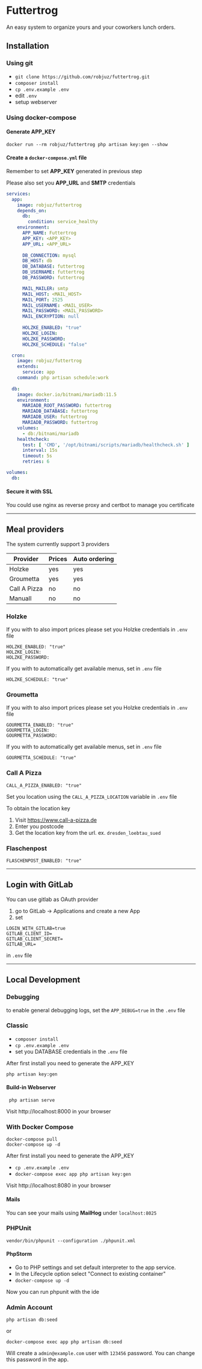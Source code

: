 # Futtertrog

An easy system to organize yours and your coworkers lunch orders.

## Installation

### Using git

* ```git clone https://github.com/robjuz/futtertrog.git```
* ```composer install```
* ```cp .env.example .env```
* edit `.env`
* setup webserver


### Using docker-compose

#### Generate APP_KEY
    docker run --rm robjuz/futtertrog php artisan key:gen --show

#### Create a `docker-compose.yml` file

Remember to set __APP_KEY__ generated in previous step

Please also set you __APP_URL__ and __SMTP__ credentials

```yaml
services:
  app:
    image: robjuz/futtertrog
    depends_on:
      db:
        condition: service_healthy
    environment:
      APP_NAME: Futtertrog
      APP_KEY: <APP_KEY>
      APP_URL: <APP_URL>
      
      DB_CONNECTION: mysql
      DB_HOST: db
      DB_DATABASE: futtertrog
      DB_USERNAME: futtertrog
      DB_PASSWORD: futtertrog

      MAIL_MAILER: smtp
      MAIL_HOST: <MAIL_HOST>
      MAIL_PORT: 2525
      MAIL_USERNAME: <MAIL_USER>
      MAIL_PASSWORD: <MAIL_PASSWORD>
      MAIL_ENCRYPTION: null
      
      HOLZKE_ENABLED: "true"
      HOLZKE_LOGIN: 
      HOLZKE_PASSWORD: 
      HOLZKE_SCHEDULE: "false"

  cron:
    image: robjuz/futtertrog
    extends:
      service: app
    command: php artisan schedule:work
      
  db:
    image: docker.io/bitnami/mariadb:11.5
    environment:
      MARIADB_ROOT_PASSWORD: futtertrog
      MARIADB_DATABASE: futtertrog
      MARIADB_USER: futtertrog
      MARIADB_PASSWORD: futtertrog
    volumes:
      - db:/bitnami/mariadb
    healthcheck:
      test: [ 'CMD', '/opt/bitnami/scripts/mariadb/healthcheck.sh' ]
      interval: 15s
      timeout: 5s
      retries: 6

volumes:
  db:
```

#### Secure it with SSL

You could use nginx as reverse proxy and certbot to manage you certificate

---

## Meal providers

The system currently support 3 providers

| Provider     | Prices | Auto ordering |
|--------------|--------|---------------|
| Holzke       | yes    | yes           |
| Groumetta    | yes    | yes           |
| Call A Pizza | no     | no            |
| Manuall      | no     | no            |

### Holzke

If you with to also import prices please set you Holzke credentials in `.env` file

    HOLZKE_ENABLED: "true" 
    HOLZKE_LOGIN: 
    HOLZKE_PASSWORD: 

If you with to automatically get available menus, set in `.env` file

    HOLZKE_SCHEDULE: "true"    

### Groumetta

If you with to also import prices please set you Holzke credentials in `.env` file

    GOURMETTA_ENABLED: "true" 
    GOURMETTA_LOGIN: 
    GOURMETTA_PASSWORD: 

If you with to automatically get available menus, set in `.env` file

    GOURMETTA_SCHEDULE: "true"    

### Call A Pizza

    CALL_A_PIZZA_ENABLED: "true" 

Set you location using the `CALL_A_PIZZA_LOCATION` variable  in `.env` file

To obtain the location key
1) Visit https://www.call-a-pizza.de
2) Enter you postcode
3) Get the location key from the url. ex. `dresden_loebtau_sued`


### Flaschenpost

    FLASCHENPOST_ENABLED: "true" 

---

## Login with GitLab

You can use gitlab as OAuth provider
1. go to GitLab -> Applications and create a new App
2. set
```
LOGIN_WITH_GITLAB=true
GITLAB_CLIENT_ID=
GITLAB_CLIENT_SECRET=
GITLAB_URL=
```

in `.env` file

---

## Local Development

### Debugging
to enable general debugging logs, set the `APP_DEBUG=true` in the `.env` file

### Classic
* `composer install`
* `cp .env.example .env`
* set you DATABASE credentials in the `.env` file

After first install you need to generate the APP_KEY

```php artisan key:gen```

#### Build-in Webserver
``` php artisan serve```

Visit http://localhost:8000 in your browser

### With Docker Compose

    docker-compose pull
    docker-compose up -d

After first install you need to generate the APP_KEY

* `cp .env.example .env`
* `docker-compose exec app php artisan key:gen`


Visit http://localhost:8080 in your browser

#### Mails

You can see your mails using __MailHog__ under ```localhost:8025```

### PHPUnit

```vendor/bin/phpunit --configuration ./phpunit.xml```

#### PhpStorm
* Go to PHP settings and set default interpreter to the app service.
* In the Lifecycle option select "Connect to existing container" 
* `docker-compose up -d`

Now you can run phpunit with the ide

### Admin Account
    php artisan db:seed

or

    docker-compose exec app php artisan db:seed


Will create a `admin@example.com` user with `123456` password. You can change this password in the app.
